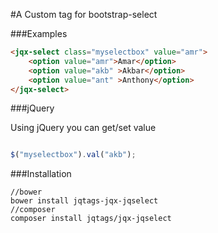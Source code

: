 #A Custom tag for bootstrap-select

###Examples

```html
<jqx-select class="myselectbox" value="amr">
	<option value="amr">Amar</option>
	<option value="akb" >Akbar</option>
	<option value="ant" >Anthony</option>
</jqx-select>
```

###jQuery

Using jQuery you can get/set value

```javascript

$("myselectbox").val("akb");

```

###Installation

```shell
//bower
bower install jqtags-jqx-jqselect
//composer
composer install jqtags/jqx-jqselect
```

